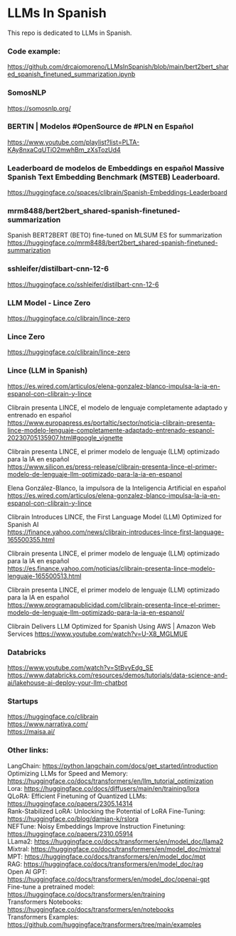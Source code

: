 # LLMs In Spanish

This repo is dedicated to LLMs in Spanish.

### Code example:
https://github.com/drcaiomoreno/LLMsInSpanish/blob/main/bert2bert_shared_spanish_finetuned_summarization.ipynb

### SomosNLP
https://somosnlp.org/

### BERTIN | Modelos #OpenSource de #PLN en Español
https://www.youtube.com/playlist?list=PLTA-KAy8nxaCqUTiO2mwhBm_zXsTozUd4

### Leaderboard de modelos de Embeddings en español Massive Spanish Text Embedding Benchmark (MSTEB) Leaderboard.
https://huggingface.co/spaces/clibrain/Spanish-Embeddings-Leaderboard

### mrm8488/bert2bert_shared-spanish-finetuned-summarization
Spanish BERT2BERT (BETO) fine-tuned on MLSUM ES for summarization
https://huggingface.co/mrm8488/bert2bert_shared-spanish-finetuned-summarization

### sshleifer/distilbart-cnn-12-6
https://huggingface.co/sshleifer/distilbart-cnn-12-6

### LLM Model - Lince Zero
https://huggingface.co/clibrain/lince-zero

### Lince Zero
https://huggingface.co/clibrain/lince-zero

### Lince (LLM in Spanish)
https://es.wired.com/articulos/elena-gonzalez-blanco-impulsa-la-ia-en-espanol-con-clibrain-y-lince

Clibrain presenta LINCE, el modelo de lenguaje completamente adaptado y entrenado en español<BR>
https://www.europapress.es/portaltic/sector/noticia-clibrain-presenta-lince-modelo-lenguaje-completamente-adaptado-entrenado-espanol-20230705135907.html#google_vignette<BR>

Clibrain presenta LINCE, el primer modelo de lenguaje (LLM) optimizado para la IA en español<BR>
https://www.silicon.es/press-release/clibrain-presenta-lince-el-primer-modelo-de-lenguaje-llm-optimizado-para-la-ia-en-espanol<BR>

Elena González-Blanco, la impulsora de la Inteligencia Artificial en español<BR>
https://es.wired.com/articulos/elena-gonzalez-blanco-impulsa-la-ia-en-espanol-con-clibrain-y-lince<BR>

Clibrain Introduces LINCE, the First Language Model (LLM) Optimized for Spanish AI<BR>
https://finance.yahoo.com/news/clibrain-introduces-lince-first-language-165500355.html<BR>

Clibrain presenta LINCE, el primer modelo de lenguaje (LLM) optimizado para la IA en español<BR>
https://es.finance.yahoo.com/noticias/clibrain-presenta-lince-modelo-lenguaje-165500513.html<BR>

Clibrain presenta LINCE, el primer modelo de lenguaje (LLM) optimizado para la IA en español<BR>
https://www.programapublicidad.com/clibrain-presenta-lince-el-primer-modelo-de-lenguaje-llm-optimizado-para-la-ia-en-espanol/<BR>

Clibrain Delivers LLM Optimized for Spanish Using AWS | Amazon Web Services
https://www.youtube.com/watch?v=U-X8_MGLMUE

### Databricks
https://www.youtube.com/watch?v=StBvyEdg_SE<BR>
https://www.databricks.com/resources/demos/tutorials/data-science-and-ai/lakehouse-ai-deploy-your-llm-chatbot<BR>


### Startups
https://huggingface.co/clibrain<BR>
https://www.narrativa.com/<BR>
https://maisa.ai/<BR>


### Other links:
LangChain: https://python.langchain.com/docs/get_started/introduction <BR>
Optimizing LLMs for Speed and Memory: https://huggingface.co/docs/transformers/en/llm_tutorial_optimization<BR>
Lora: https://huggingface.co/docs/diffusers/main/en/training/lora <BR>
QLoRA: Efficient Finetuning of Quantized LLMs: https://huggingface.co/papers/2305.14314 <BR>
Rank-Stabilized LoRA: Unlocking the Potential of LoRA Fine-Tuning: https://huggingface.co/blog/damjan-k/rslora <BR>
NEFTune: Noisy Embeddings Improve Instruction Finetuning: https://huggingface.co/papers/2310.05914<BR>
LLama2: https://huggingface.co/docs/transformers/en/model_doc/llama2<BR>
Mixtral: https://huggingface.co/docs/transformers/en/model_doc/mixtral<BR>
MPT: https://huggingface.co/docs/transformers/en/model_doc/mpt<BR>
RAG: https://huggingface.co/docs/transformers/en/model_doc/rag<BR>
Open AI GPT: https://huggingface.co/docs/transformers/en/model_doc/openai-gpt<BR>
Fine-tune a pretrained model: https://huggingface.co/docs/transformers/en/training<BR>
Transformers Notebooks: https://huggingface.co/docs/transformers/en/notebooks<BR>
Transformers Examples: https://github.com/huggingface/transformers/tree/main/examples<BR>







